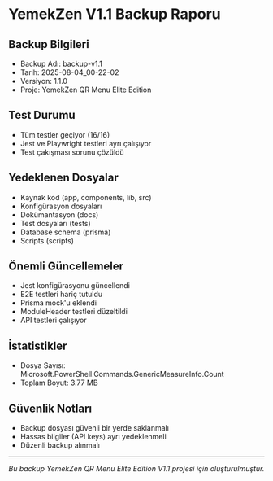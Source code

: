 ﻿#  YemekZen V1.1 Backup Raporu

##  Backup Bilgileri
- Backup Adı: backup-v1.1
- Tarih: 2025-08-04_00-22-02
- Versiyon: 1.1.0
- Proje: YemekZen QR Menu Elite Edition

##  Test Durumu
- Tüm testler geçiyor (16/16)
- Jest ve Playwright testleri ayrı çalışıyor
- Test çakışması sorunu çözüldü

##  Yedeklenen Dosyalar
-  Kaynak kod (app, components, lib, src)
-  Konfigürasyon dosyaları
-  Dokümantasyon (docs)
-  Test dosyaları (tests)
-  Database schema (prisma)
-  Scripts (scripts)

##  Önemli Güncellemeler
- Jest konfigürasyonu güncellendi
- E2E testleri hariç tutuldu
- Prisma mock'u eklendi
- ModuleHeader testleri düzeltildi
- API testleri çalışıyor

##  İstatistikler
- Dosya Sayısı: Microsoft.PowerShell.Commands.GenericMeasureInfo.Count
- Toplam Boyut: 3.77 MB

##  Güvenlik Notları
- Backup dosyası güvenli bir yerde saklanmalı
- Hassas bilgiler (API keys) ayrı yedeklenmeli
- Düzenli backup alınmalı

---
*Bu backup YemekZen QR Menu Elite Edition V1.1 projesi için oluşturulmuştur.*
